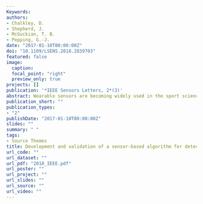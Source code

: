 ```yaml
---
Keywords:
authors:
- Chalkley, D.
- Shepherd, J.
- McGuckian, T. B.
- Pepping, G.-J.
date: "2017-01-10T00:00:00Z"
doi: "10.1109/LSENS.2018.2839703"
featured: false
image:
  caption: 
  focal_point: "right"
  preview_only: true
projects: []
publication: '*IEEE Sensors Letters, 2*(3)'
abstract: Wearable sensors are becoming widely used in the sport sciences to assess the performance of athletes. Advances in Microelectromechanical systems (MEMS) technology, in particular inertial measurement units (IMUs), provide researchers and practitioners with a portable means of capturing performance in representative task scenarios. Of recent interest to sport scientists in team-sports is how athletes perceive their surroundings and how visual (and other) information is used to select appropriate actions during a match. Collectively, the movements athletes make to gather information from their environments is referred to as exploratory action. An important aspect of this behavior is typically measured by notating (counting) the number of head turns from a third-person video perspective. Notational analysis is a labor-intensive task and prone to human error, especially when activity takes place over long durations. IMUs are well suited to resolve these issues; they are highly accurate, very efficient, and have an adequate output data rate. Currently no gold standard method exists to automatically detect head turn events from IMUs. In the current study, a novel algorithm is presented that utilizes data captured from a head-mounted IMU to count the number of head turns performed by an athlete during a controlled experimental task. Results demonstrate the presented algorithm is an appropriate and efficient method for assessing the number of head turns as a measure of exploratory actions.
publication_short: ""
publication_types:
- "2"
publishDate: "2017-01-10T00:00:00Z"
slides: ""
summary: " "
tags:
- Source Themes
title: Development and validation of a sensor-based algorithm for detecting visual exploratory actions
url_code: ""
url_dataset: ""
url_pdf: "2018_IEEE.pdf"
url_poster: ""
url_project: ""
url_slides: ""
url_source: ""
url_video: ""
---
```


